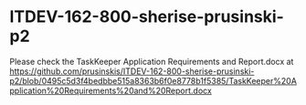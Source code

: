 # ITDEV-162-800-sherise-prusinski-p2

Please check the TaskKeeper Application Requirements and Report.docx at https://github.com/prusinskis/ITDEV-162-800-sherise-prusinski-p2/blob/0495c5d3f4bedbbe515a8363b6f0e8778b1f5385/TaskKeeper%20Application%20Requirements%20and%20Report.docx